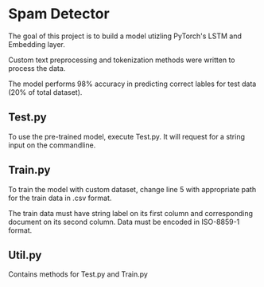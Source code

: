 # Spam Detector
The goal of this project is to build a model utizling PyTorch's LSTM and Embedding layer. 

Custom text preprocessing and tokenization methods were written to process the data.

The model performs 98% accuracy in predicting correct lables for test data (20% of total dataset).



## Test.py
To use the pre-trained model, execute Test.py. It will request for a string input on the commandline. 

## Train.py
To train the model with custom dataset, change line 5 with appropriate path for the train data in .csv format. 

The train data must have string label on its first column and corresponding document on its second column. Data must be encoded in ISO-8859-1 format.

## Util.py
Contains methods for Test.py and Train.py
